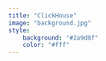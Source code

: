 ```yaml
---
title: "ClickHouse"
image: "background.jpg"
style:
    background: "#2a9d8f"
    color: "#fff"
---
```

